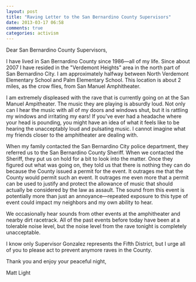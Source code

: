 ```yaml
---
layout: post
title: "Raving Letter to the San Bernardino County Supervisors"
date: 2013-03-17 06:58
comments: true
categories: activism 
---
```


Dear San Bernardino County Supervisors,

I have lived in San Bernardino County since 1986—all of my life. Since about 2007 I have resided in the "Verdemont Heights" area in the north part of San Bernardino City. I am approximately halfway between North Verdemont Elementary School and Palm Elementary School. This location is about 2 miles, as the crow flies, from San Manuel Amphitheater.

I am extremely displeased with the rave that is currently going on at the San Manuel Ampitheater. The music they are playing is absurdly loud. Not only can I hear the music with all of my doors and windows shut, but it is rattling my windows and irritating my ears! If you've ever had a headache where your head is pounding, you might have an idea of what it feels like to be hearing the unacceptably loud and pulsating music. I cannot imagine what my friends closer to the amphitheater are dealing with.

When my family contacted the San Bernardino City police department, they referred us to the San Bernardino County Sheriff. When we contacted the Sheriff, they put us on hold for a bit to look into the matter. Once they figured out what was going on, they told us that there is nothing they can do because the County issued a permit for the event. It outrages me that the County would permit such an event. It outrages me even more that a permit can be used to justify and protect the allowance of music that should actually be considered by the law as assault. The sound from this event is potentially more than just an annoyance—repeated exposure to this type of event could impact my neighbors and my own ability to hear.

We occasionally hear sounds from other events at the amphitheater and nearby dirt racetrack. All of the past events before today have been at a tolerable noise level, but the noise level from the rave tonight is completely unacceptable.

I know only Supervisor Gonzalez represents the Fifth District, but I urge all of you to please act to prevent anymore raves in the County.

Thank you and enjoy your peaceful night,

Matt Light
